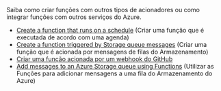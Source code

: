 Saiba como criar funções com outros tipos de acionadores ou como integrar funções com outros serviços do Azure.


+ [Create a function that runs on a schedule](../articles/azure-functions/functions-create-scheduled-function.md) (Criar uma função que é executada de acordo com uma agenda) 
+ [Create a function triggered by Storage queue messages](../articles/azure-functions/functions-create-storage-queue-triggered-function.md) (Criar uma função que é acionada por mensagens de filas do Armazenamento) 
+ [Criar uma função acionada por um webhook do GitHub](../articles/azure-functions/functions-create-github-webhook-triggered-function.md) 
+ [Add messages to an Azure Storage queue using Functions](../articles/azure-functions/functions-integrate-storage-queue-output-binding.md) (Utilizar as Funções para adicionar mensagens a uma fila do Armazenamento do Azure) 
